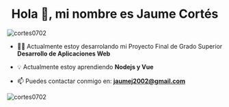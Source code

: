 <h1 align="center">Hola 👋, mi nombre es Jaume Cortés</h1>

<p align="left"> <img src="https://komarev.com/ghpvc/?username=albertocervera&label=Profile%20views&color=0e75b6&style=flat" alt="cortes0702" /> </p>

- 👨‍💻 Actualmente estoy desarrolando mi Proyecto Final de Grado Superior **Desarrollo de Aplicaciones Web**

- 💡 Actualmente estoy aprendiendo **Nodejs y Vue**

- 📫 Puedes contactar conmigo en: **jaumej2002@gmail.com**

<p><img align="center" src="https://github-readme-stats.vercel.app/api/top-langs?username=cortes0702&show_icons=true&locale=en&layout=compact" alt="cortes0702" /></p>

